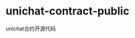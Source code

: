 <!--
 * @Author: 33357
 * @Date: 2021-02-05 13:01:37
 * @LastEditTime: 2021-02-05 16:25:55
 * @LastEditors: 33357
-->
# unichat-contract-public
unichat合约开源代码
